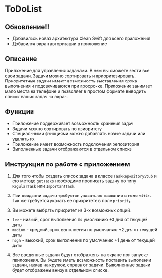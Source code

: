 # ToDoList

## Обновление!!

- Добавилась новая архитектура Clean Swift для всего приложения
- Добавился экран авторизации в приложение

## Описание

Приложение для управления задачами. В нем вы cможете вести все свои задачи. Задачи можно сортировать и приоритезировать. Приоритетные задачи имеют возможность выставления срока выполнения и подсвечиваются при просрочке. Приложение занимает мало места на телефоне и позволяет в простом формате выводить список ваших задач на экран.

## Функции

- Приложение поддерживает возможность хранения задач
- Задачи можно сортировать по приоритету
- Специальными функциями можно добавлять новые задачи или удалять их
- Приложение имеет возможность подключения репозитория
- Выполненные задачи отображаются в отдельном списке

## Инструкция по работе с приложением

1) Для того чтобы создать список задача в классе `TaskRepositoryStub` и его методе `getTasks` необходимо прописать задачу по типу `RegularTask` или `ImportantTask`.

2) При создании задачи требуется указать ее название в поле `title`. Так же требуется указать ее приоритете в поле `priority`. 

3) Вы можете выбрать приоритет из 3-х возможных опций.

- `low` - низкий, срок выполнения по умолчанию +3 дня от текущей даты
- `medium` - средний, срок выполнения по умолчанию +2 дня от текущей даты
- `high` - высокий, срок выполнения по умолчанию +1 день от текущей даты

4) Все введенные задачи будут отображены на экране при запуске приложения. Вы будете иметь возможность поставить выполении задачи, нажав на кружок, справа от задачи. Выполненные задачи будет отображены внизу в отдельном списке.
